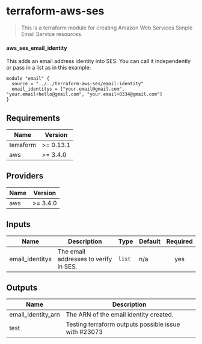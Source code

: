 # terraform-aws-ses
> This is a terraform module for creating Amazon Web Services Simple Email Service resources. 


#### aws_ses_email_identity
This adds an email address identity into SES. You can call it independently or pass in a list as in this example: 

````
module "email" {
  source = "../../terraform-aws-ses/email-identity"
  email_identitys = ["your.email@gmail.com", "your.email+hello@gmail.com", "your.email+0334@gmail.com"]
}
````

<!--- BEGIN_TF_DOCS --->
## Requirements

| Name | Version |
|------|---------|
| terraform | >= 0.13.1 |
| aws | >= 3.4.0 |

## Providers

| Name | Version |
|------|---------|
| aws | >= 3.4.0 |

## Inputs

| Name | Description | Type | Default | Required |
|------|-------------|------|---------|:--------:|
| email\_identitys | The email addresses to verify in SES. | `list` | n/a | yes |

## Outputs

| Name | Description |
|------|-------------|
| email\_identity\_arn | The ARN of the email identity created. |
| test | Testing terraform outputs possible issue with #23073 |

<!--- END_TF_DOCS --->